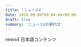 ```yaml
---
title: 'ニュース4'
date: 2018-09-08T09:04:04+09:00
draft: true
summary: 'ニュース4の要約文'
---
```


news4 日本語コンテンツ
